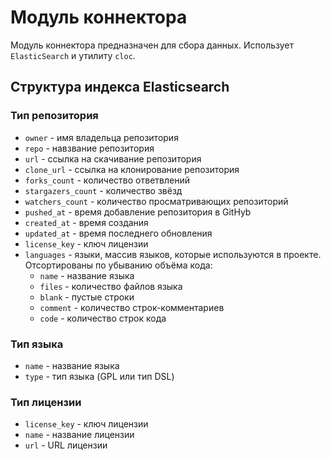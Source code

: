 # Модуль коннектора
Модуль коннектора предназначен для сбора данных. Использует `ElasticSearch` и утилиту `cloc`.

## Структура индекса Elasticsearch
### Тип репозитория
* `owner` - имя владельца репозитория
* `repo` - навзвание репозитория
* `url` - ссылка на скачивание репозитория
* `clone_url` - ссылка на клонирование репозитория
* `forks_count` - количество ответвлений
* `stargazers_count` - количество звёзд
* `watchers_count` - количество просматривающих репозиторий
* `pushed_at` - время добавление репозитория в GitHyb
* `created_at` - время создания
* `updated_at` - время последнего обновления
* `license_key` - ключ лицензии
* `languages` - языки, массив языков, которые используются в проекте. Отсортированы по убыванию объёма кода:
    + `name` - название языка
    + `files` - количество файлов языка
    + `blank` - пустые строки
    + `comment` - количество строк-комментариев
    + `code` - количество строк кода

### Тип языка
* `name` - название языка
* `type` - тип языка (GPL или тип DSL)

### Тип лицензии
* `license_key` - ключ лицензии
* `name` - название лицензии
* `url` - URL лицензии
